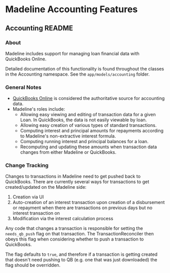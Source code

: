 # Madeline Accounting Features
## Accounting README

### About
Madeline includes support for managing loan financial data with QuickBooks Online.

Detailed documentation of this functionality is found throughout the classes in the Accounting namespace. See the `app/models/accounting` folder.

### General Notes

* [QuickBooks Online](https://developer.intuit.com/docs/00_quickbooks_online/1_get_started/00_get_started) is considered the authoritative source for accounting data.
* Madeline's roles include:
    * Allowing easy viewing and editing of transaction data for a given Loan. In QuickBooks, the data is not easily viewable by loan.
    * Allowing easy creation of various types of standard transactions.
    * Computing interest and principal amounts for repayments according to Madeline's non-extractive interest formula.
    * Computing running interest and principal balances for a loan.
    * Recomputing and updating these amounts when transaction data changes from either Madeline or QuickBooks.

### Change Tracking

Changes to transactions in Madeline need to get pushed back to QuickBooks. There are currently several
ways for transactions to get created/updated on the Madeline side:

1. Creation via UI
2. Auto-creation of an interest transaction upon creation of a disbursement or repayment when there are transactions on previous days but no interest transaction on
3. Modification via the interest calculation process

Any code that changes a transaction is responsible for setting the `needs_qb_push` flag on that transaction.
The TransactionReconciler then obeys this flag when considering whether to push a transaction to QuickBooks.

The flag defaults to `true`, and therefore if a transaction is getting created that doesn't
need pushing to QB (e.g. one that was just downloaded) the flag should be overridden.
